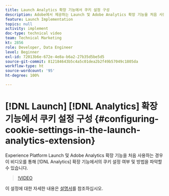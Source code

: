 ```yaml
---
title: Launch Analytics 확장 기능에서 쿠키 설정 구성
description: Adobe에서 제공하는 Launch 및 Adobe Analytics 확장 기능을 처음 사용하는 경우 이 비디오를 통해 Analytics 확장 기능에서의 쿠키 설정 여부 및 방법을 파악할 수 있습니다.
feature: Launch Implementation
topics: null
activity: implement
doc-type: technical video
team: Technical Marketing
kt: 2856
role: Developer, Data Engineer
level: Beginner
exl-id: 72013b6e-672e-4e8a-b6a2-27b35d5be5d5
source-git-commit: 812184643b5c4a5c01dea2b2f49b57049c1805da
workflow-type: ht
source-wordcount: '95'
ht-degree: 100%

---
```


# [!DNL Launch] [!DNL Analytics] 확장 기능에서 쿠키 설정 구성 {#configuring-cookie-settings-in-the-launch-analytics-extension}

Experience Platform Launch 및 Adobe Analytics 확장 기능을 처음 사용하는 경우 이 비디오를 통해 [!DNL Analytics] 확장 기능에서의 쿠키 설정 여부 및 방법을 파악할 수 있습니다.

>[!VIDEO](https://video.tv.adobe.com/v/27212/?quality=12&learn=on)

이 설정에 대한 자세한 내용은 [설명서](https://docs.adobelaunch.com/extension-reference/web/adobe-analytics-extension#cookies)를 참조하십시오.
